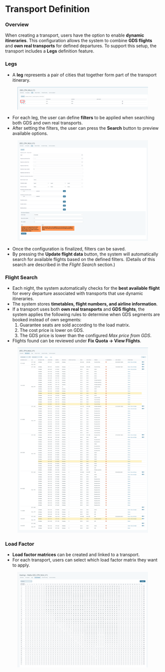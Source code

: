 # Transport Definition

### Overview

When creating a transport, users have the option to enable **dynamic itineraries**. This configuration allows the system to combine **GDS flights** and **own real transports** for defined departures. To support this setup, the transport includes a **Legs** definition feature.

### Legs

* A **leg** represents a pair of cities that together form part of the transport itinerary.

<figure><img src="../../.gitbook/assets/image (13) (1) (1) (1) (1) (1) (1) (1) (1) (1).png" alt=""><figcaption></figcaption></figure>

* For each leg, the user can define **filters** to be applied when searching both GDS and own real transports.
* After setting the filters, the user can press the **Search** button to preview available options.

<figure><img src="../../.gitbook/assets/image (1) (1) (1) (1) (1) (1) (1) (1) (1) (1) (1) (1) (1) (1) (1) (1) (1) (1) (1) (1) (1) (1) (1) (1) (1) (1) (1) (1) (1) (1) (1) (1) (1) (1) (1) (1) (1) (1) (1) (1) (1) (1) (1) (1) (1) (1) (1) (1) (1) (1) (1) (1) (1) (1) (1) (1) (1) (1).png" alt=""><figcaption></figcaption></figure>

* Once the configuration is finalized, filters can be saved.
* By pressing the **Update flight data** button, the system will automatically search for available flights based on the defined filters. (Details of this search are described in the _Flight Search_ section.)

### Flight Search <a href="#flight-search" id="flight-search"></a>

* Each night, the system automatically checks for the **best available flight** for every departure associated with transports that use dynamic itineraries.
* The system stores **timetables, flight numbers, and airline information**.
* If a transport uses both **own real transports** and **GDS flights**, the system applies the following rules to determine when GDS segments are booked instead of own segments:
  1. Guarantee seats are sold according to the load matrix.
  2. The cost price is lower on GDS.
  3. The GDS price is lower than the configured _Max price from GDS_.
* Flights found can be reviewed under **Fix Quota → View Flights**.

<figure><img src="../../.gitbook/assets/image (2) (1) (1) (1) (1) (1) (1) (1) (1) (1) (1) (1) (1) (1) (1) (1) (1) (1) (1) (1) (1) (1) (1) (1) (1) (1) (1) (1) (1) (1) (1) (1) (1) (1) (1) (1) (1) (1) (1) (1) (1) (1).png" alt=""><figcaption></figcaption></figure>

### Load Factor

* **Load factor matrices** can be created and linked to a transport.
* For each transport, users can select which load factor matrix they want to apply.

<figure><img src="../../.gitbook/assets/image (3) (1) (1) (1) (1) (1) (1) (1) (1) (1) (1) (1) (1) (1) (1) (1) (1) (1) (1) (1) (1) (1) (1) (1) (1) (1) (1) (1) (1) (1) (1) (1) (1) (1) (1) (1).png" alt=""><figcaption></figcaption></figure>
